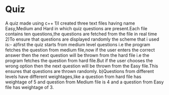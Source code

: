 # Quiz
A quiz made using c++
1)I created three text files having name Easy,Medium and Hard in which quiz questions are present.Each file contains ten questions,the questions are fetched from the file in real time
2)To ensure that questions are displayed randomly the scheme that i used is:-
 a)first the quiz starts from medium level questions i.e the program fetches the question from medium file,now if the user enters the correct answer then the next question 
will be thrown from the hard file i.e the program fetches the question from hard file.But if the user chooses  the wrong option then the next question will be thrown from
the Easy file.This ensures that questions are thrown randomly.
b)Questions from different levels have different weightages,like a question from hard file has weightage of 5 and question from Medium file is 4 and a question from
Easy file has weightage of 3.

